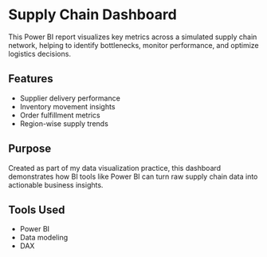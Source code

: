 # Supply Chain Dashboard

This Power BI report visualizes key metrics across a simulated supply chain network, helping to identify bottlenecks, monitor performance, and optimize logistics decisions.

## Features
- Supplier delivery performance
- Inventory movement insights
- Order fulfillment metrics
- Region-wise supply trends

## Purpose
Created as part of my data visualization practice, this dashboard demonstrates how BI tools like Power BI can turn raw supply chain data into actionable business insights.

## Tools Used
- Power BI
- Data modeling
- DAX

